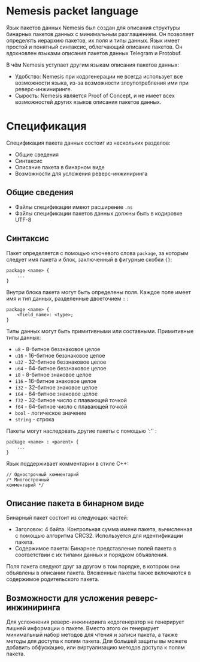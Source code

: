 # Nemesis packet language
Язык пакетов данных Nemesis был создан для описания структуры бинарных пакетов данных с минимальным разглашением. Он позволяет определять иерархию пакетов, их поля и типы данных. Язык имеет простой и понятный синтаксис, облегчающий описание пакетов.
Он вдохновлен языками описания пакетов данных Telegram и Protobuf.

В чём Nemesis уступает другим языкам описания пакетов данных:
- Удобство: Nemesis при кодогенерации не всегда использует все возможности языка, из-за возможности злоупотребления ими при реверс-инжиниринге.
- Сырость: Nemesis является Proof of Concept, и не имеет всех возможностей других языков описания пакетов данных.

# Спецификация
Спецификация пакета данных состоит из нескольких разделов:
- Общие сведения
- Синтаксис
- Описание пакета в бинарном виде
- Возможности для усложения реверс-инжиниринга

## Общие сведения
- Файлы спецификации имеют расширение `.ns`
- Файлы спецификации пакетов данных должны быть в кодировке UTF-8

## Синтаксис
Пакет определяется с помощью ключевого слова `package`, за которым следует имя пакета и блок, заключенный в фигурные скобки `{}`:
```
package <name> {
    ...
}
```

Внутри блока пакета могут быть определены поля. Каждое поле имеет имя и тип данных, разделенные двоеточием `:` :
```
package <name> {
    <field_name>: <type>;
}
```

Типы данных могут быть примитивными или составными. Примитивные типы данных:
- `u8` - 8-битное беззнаковое целое
- `u16` - 16-битное беззнаковое целое
- `u32` - 32-битное беззнаковое целое
- `u64` - 64-битное беззнаковое целое
- `i8` - 8-битное знаковое целое
- `i16` - 16-битное знаковое целое
- `i32` - 32-битное знаковое целое
- `i64` - 64-битное знаковое целое
- `f32` - 32-битное число с плавающей точкой
- `f64` - 64-битное число с плавающей точкой
- `bool` - логическое значение
- `string` - строка

Пакеты могут наследовать другие пакеты с помощью `:'' :
```
package <name> : <parent> {
    ...
}
```

Язык поддерживает комментарии в стиле C++:
```
// Однострочный комментарий
/* Многострочный
комментарий */
```

## Описание пакета в бинарном виде
Бинарный пакет состоит из следующих частей:
- Заголовок: 4 байта. Контрольная сумма имени пакета, вычисленная с помощью алгоритма CRC32. Используется для идентификации пакета.
- Содержимое пакета: Бинарное представление полей пакета в соответствии с их типами данных и порядком объявления.

Поля пакета следуют друг за другом в том порядке, в котором они объявлены в описании пакета. Вложенные пакеты также включаются в содержимое родительского пакета.

## Возможности для усложения реверс-инжиниринга
Для усложнения реверс-инжиниринга кодогенератор не генерирует лишней информации о пакете. Вместо этого он генерирует минимальный набор методов для чтения и записи пакета, а также методы для доступа к полям пакета. 
Для большей защиты вы можете добавить обфускацию, или виртуализацию методов доступа к полям пакета.